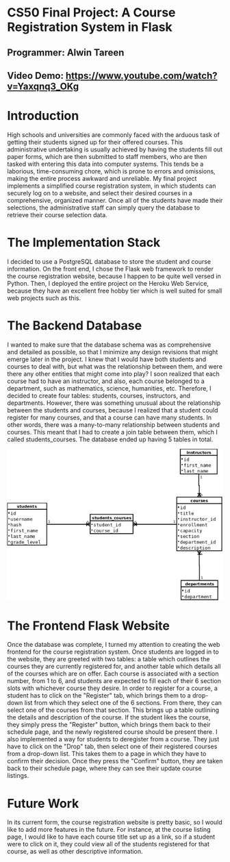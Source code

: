 # CS50 Final Project: A Course Registration System in Flask
## Programmer: Alwin Tareen
## Video Demo: https://www.youtube.com/watch?v=Yaxqnq3_OKg

# Introduction
High schools and universities are commonly faced with the arduous task of getting their students signed up for their offered courses. This administrative undertaking is usually achieved by having the students fill out paper forms, which are then submitted to staff members, who are then tasked with entering this data into computer systems. This tends be a laborious, time-consuming chore, which is prone to errors and omissions, making the entire process awkward and unreliable. My final project implements a simplified course registration system, in which students can securely log on to a website, and select their desired courses in a comprehensive, organized manner. Once all of the students have made their selections, the administrative staff can simply query the database to retrieve their course selection data.

# The Implementation Stack
I decided to use a PostgreSQL database to store the student and course information. On the front end, I chose the Flask web framework to render the course registration website, because I happen to be quite well versed in Python. Then, I deployed the entire project on the Heroku Web Service, because they have an excellent free hobby tier which is well suited for small web projects such as this.

# The Backend Database
I wanted to make sure that the database schema was as comprehensive and detailed as possible, so that I minimize any design revisions that might emerge later in the project. I knew that I would have both students and courses to deal with, but what was the relationship between them, and were there any other entities that might come into play? I soon realized that each course had to have an instructor, and also, each course belonged to a department, such as mathematics, science, humanities, etc. Therefore, I decided to create four tables: students, courses, instructors, and departments. However, there was something unusual about the relationship between the students and courses, because I realized that a student could register for many courses, and that a course can have many students. In other words, there was a many-to-many relationship between students and courses. This meant that I had to create a join table between them, which I called students_courses. The database ended up having 5 tables in total.

![The entity-relationship model of the course registration system.](entityrelationship.png)

# The Frontend Flask Website
Once the database was complete, I turned my attention to creating the web frontend for the course registration system. Once students are logged in to the website, they are greeted with two tables: a table which outlines the courses they are currently registered for, and another table which details all of the courses which are on offer. Each course is associated with a section number, from 1 to 6, and students are expected to fill each of their 6 section slots with whichever course they desire. In order to register for a course, a student has to click on the "Register" tab, which brings them to a drop-down list from which they select one of the 6 sections. From there, they can select one of the courses from that section. This brings up a table outlining the details and description of the course. If the student likes the course, they simply press the "Register" button, which brings them back to their schedule page, and the newly registered course should be present there. I also implemented a way for students to deregister from a course. They just have to click on the "Drop" tab, then select one of their registered courses from a drop-down list. This takes them to a page in which they have to confirm their decision. Once they press the "Confirm" button, they are taken back to their schedule page, where they can see their update course listings.

# Future Work
In its current form, the course registration website is pretty basic, so I would like to add more features in the future. For instance, at the course listing page, I would like to have each course title set up as a link, so if a student were to click on it, they could view all of the students registered for that course, as well as other descriptive information.
